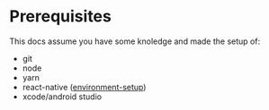 # Prerequisites

This docs assume you have some knoledge and made the setup of:

- git
- node
- yarn
- react-native ([environment-setup](https://reactnative.dev/docs/environment-setup))
- xcode/android studio
